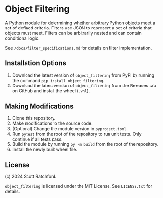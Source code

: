 # Object Filtering

A Python module for determining whether arbitrary Python objects meet a set of defined criteria. Filters use JSON to represent a set of criteria that objects must meet. Filters can be arbitrarily nested and can contain conditional logic.

See `/docs/filter_specifications.md` for details on filter implementation.

## Installation Options

1. Download the latest version of `object_filtering` from PyPi by running the command `pip install object_filtering`.
2. Download the latest version of `object_filtering` from the Releases tab on GitHub and install the wheel (`.whl`).

## Making Modifications

1. Clone this repository.
2. Make modifications to the source code.
3. (Optional) Change the module version in `pyproject.toml`.
4. Run `pytest` from the root of the repository to run unit tests. Only continue if all tests pass.
5. Build the module by running `py -m build` from the root of the repository.
6. Install the newly built wheel file.

## License

(c) 2024 Scott Ratchford.

`object_filtering` is licensed under the MIT License. See `LICENSE.txt` for details.
